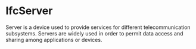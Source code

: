 IfcServer
=========
Server is a device used to provide services for different telecommunication
subsystems. Servers are widely used in order to permit data access and sharing
among applications or devices.


